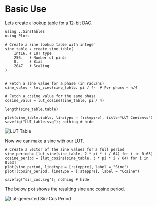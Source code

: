 # Basic Use

Lets create a lookup table for a 12-bit DAC.

```@example SineTables
using ..SineTables
using Plots

# Create a sine lookup table with integer
sine_table = create_sine_table(
    Int16, # LUT type
    256,   # Number of pints
    0,     # Bias
    2047   # Scaling
)


# Fetch a sine value for a phase (in radians)
sine_value = lut_sine(sine_table, pi / 4)  # For phase = π/4

# Fetch a cosine value for the same phase
cosine_value = lut_cosine(sine_table, pi / 4)
```

```@example SineTables
length(sine_table.table)
```

```@example SineTables
plot(sine_table.table, linetype = [:steppre], title="LUT Contents")
savefig("LUT_table.svg"); nothing # hide
```

![LUT Table](LUT_table.svg)

Now we can make a sine with our LUT.

```@example SineTables
# Create a vector of the sine values for a full period
sine_period = [lut_sine(sine_table, 2 * pi * i / 64) for i in 0:63]
cosine_period = [lut_cosine(sine_table, 2 * pi * i / 64) for i in 0:63]
plot(sine_period, linetype = [:steppre], label = "Sine")
plot!(cosine_period, linetype = [:steppre], label = "Cosine")

savefig("sin_cos.svg"); nothing # hide
```

The below plot shows the resulting sine and cosine period.

![Lut-generated Sin-Cos Period](sin_cos.svg)

